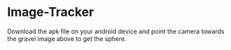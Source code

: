 ﻿# Image-Tracker
Download the apk file on your android device and point the camera towards the gravel image above to get the sphere.
